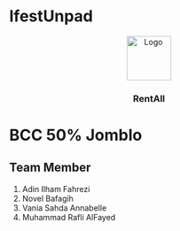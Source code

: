 # IfestUnpad

<div align="center">
  <img src="https://drive.google.com/uc?id=1mdHcf6SkQRkJ26kToINSBPYzMZM03rnl" alt="Logo" width="80" height="80">
  <h3 align="center">RentAll</h3>
</div>

# BCC 50% Jomblo

## Team Member

1. Adin Ilham Fahrezi
2. Novel Bafagih
3. Vania Sahda Annabelle
4. Muhammad Rafli AlFayed 
